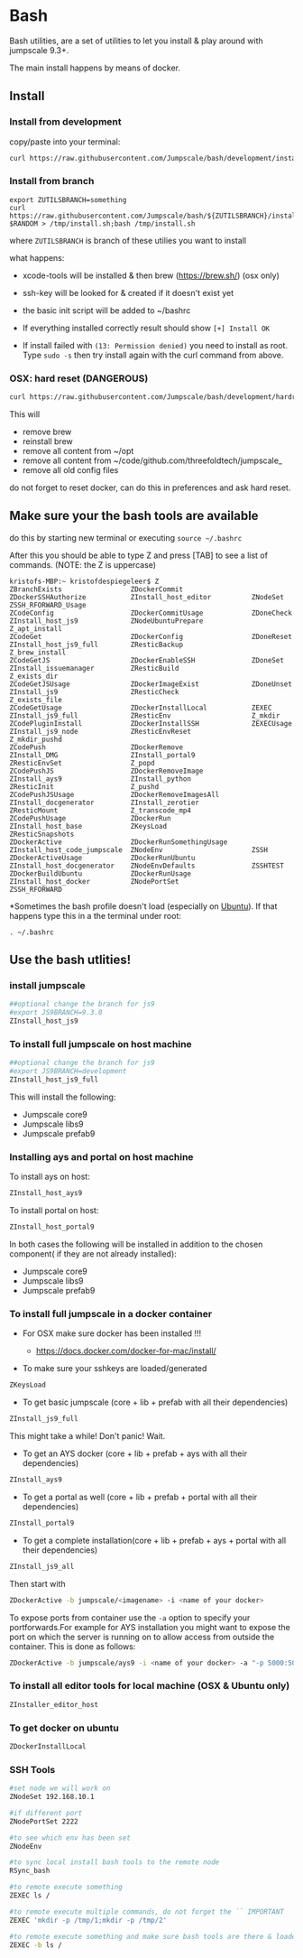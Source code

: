 # Bash

Bash utilities, are a set of utilities to let you install & play around with jumpscale 9.3+.

The main install happens by means of docker.

## Install
 
### Install from development

copy/paste into your terminal: 

```bash 
curl https://raw.githubusercontent.com/Jumpscale/bash/development/install.sh?$RANDOM > /tmp/install.sh;bash /tmp/install.sh
```

### Install from branch

```
export ZUTILSBRANCH=something
curl https://raw.githubusercontent.com/Jumpscale/bash/${ZUTILSBRANCH}/install.sh?$RANDOM > /tmp/install.sh;bash /tmp/install.sh
```

where `ZUTILSBRANCH` is branch of these utilies you want to install

what happens:

- xcode-tools will be installed & then brew (https://brew.sh/) (osx only)
- ssh-key will be looked for & created if it doesn't exist yet
- the basic init script will be added to ~/bashrc

- If everything installed correctly result should show `[+] Install OK`

- If install failed with `(13: Permission denied)` you need to install as root. Type `sudo -s` then try install again with the curl command from above.

### OSX: hard reset (DANGEROUS)

```bash 
curl https://raw.githubusercontent.com/Jumpscale/bash/development/hardreset.sh?$RANDOM > /tmp/hardreset.sh;bash /tmp/hardreset.sh
```

This will 

- remove brew
- reinstall brew
- remove all content from ~/opt
- remove all content from ~/code/github.com/threefoldtech/jumpscale_
- remove all old config files

do not forget to reset docker, can do this in preferences and ask hard reset.



## Make sure your the bash tools are available

do this by starting new terminal or executing `source ~/.bashrc`

After this you should be able to type Z and press [TAB] to see a list of commands. (NOTE: the Z is uppercase)

```
kristofs-MBP:~ kristofdespiegeleer$ Z
ZBranchExists                 ZDockerCommit                 ZDockerSSHAuthorize           ZInstall_host_editor          ZNodeSet                      ZSSH_RFORWARD_Usage
ZCodeConfig                   ZDockerCommitUsage            ZDoneCheck                    ZInstall_host_js9             ZNodeUbuntuPrepare            Z_apt_install
ZCodeGet                      ZDockerConfig                 ZDoneReset                    ZInstall_host_js9_full        ZResticBackup                 Z_brew_install
ZCodeGetJS                    ZDockerEnableSSH              ZDoneSet                      ZInstall_issuemanager         ZResticBuild                  Z_exists_dir
ZCodeGetJSUsage               ZDockerImageExist             ZDoneUnset                    ZInstall_js9                  ZResticCheck                  Z_exists_file
ZCodeGetUsage                 ZDockerInstallLocal           ZEXEC                         ZInstall_js9_full             ZResticEnv                    Z_mkdir
ZCodePluginInstall            ZDockerInstallSSH             ZEXECUsage                    ZInstall_js9_node             ZResticEnvReset               Z_mkdir_pushd
ZCodePush                     ZDockerRemove                 ZInstall_DMG                  ZInstall_portal9              ZResticEnvSet                 Z_popd
ZCodePushJS                   ZDockerRemoveImage            ZInstall_ays9                 ZInstall_python               ZResticInit                   Z_pushd
ZCodePushJSUsage              ZDockerRemoveImagesAll        ZInstall_docgenerator         ZInstall_zerotier             ZResticMount                  Z_transcode_mp4
ZCodePushUsage                ZDockerRun                    ZInstall_host_base            ZKeysLoad                     ZResticSnapshots
ZDockerActive                 ZDockerRunSomethingUsage      ZInstall_host_code_jumpscale  ZNodeEnv                      ZSSH
ZDockerActiveUsage            ZDockerRunUbuntu              ZInstall_host_docgenerator    ZNodeEnvDefaults              ZSSHTEST
ZDockerBuildUbuntu            ZDockerRunUsage               ZInstall_host_docker          ZNodePortSet                  ZSSH_RFORWARD
```
*Sometimes the bash profile doesn't load (especially on [Ubuntu](https://askubuntu.com/questions/121413/understanding-bashrc-and-bash-profile)). If that happens type this in a the terminal under root:
```
. ~/.bashrc
```

## Use the bash utlities!

### install jumpscale

```bash
##optional change the branch for js9
#export JS9BRANCH=9.3.0
ZInstall_host_js9
```

### To install full jumpscale on host machine

```bash
##optional change the branch for js9
#export JS9BRANCH=development
ZInstall_host_js9_full
```
This will install the following:
- Jumpscale core9
- Jumpscale libs9
- Jumpscale prefab9

### Installing ays and portal on host machine

To install ays on host:

```bash
ZInstall_host_ays9
```

To install portal on host:

```bash
ZInstall_host_portal9
```
In both cases the following will be installed in addition to the chosen component( if they are not already installed):
- Jumpscale core9
- Jumpscale libs9
- Jumpscale prefab9


### To install full jumpscale in a docker container

- For OSX make sure docker has been installed !!!
    - https://docs.docker.com/docker-for-mac/install/

- To make sure your sshkeys are loaded/generated

```bash
ZKeysLoad
```
- To get basic jumpscale (core + lib + prefab with all their dependencies)
```bash
ZInstall_js9_full
```
This might take a while! Don't panic! Wait.
- To get an AYS docker (core + lib + prefab + ays with all their dependencies)
```bash
ZInstall_ays9
```
- To get a portal as well (core + lib + prefab + portal with all their dependencies)
```bash
ZInstall_portal9
```

- To get a complete installation(core + lib + prefab + ays + portal with all their dependencies)
```bash
ZInstall_js9_all
```

Then start with
```bash
ZDockerActive -b jumpscale/<imagename> -i <name of your docker>
```

To expose ports from container use the `-a` option to specify your portforwards.For example for AYS installation you might want to expose the port on which the server is running on to allow access from outside the container. This is done as follows:
```bash
ZDockerActive -b jumpscale/ays9 -i <name of your docker> -a "-p 5000:5000"
```

### To install all editor tools for local machine (OSX & Ubuntu only)

```bash
ZInstaller_editor_host
```

### To get docker on ubuntu

```bash
ZDockerInstallLocal
```

### SSH Tools

```bash
#set node we will work on
ZNodeSet 192.168.10.1

#if different port
ZNodePortSet 2222

#to see which env has been set
ZNodeEnv

#to sync local install bash tools to the remote node
RSync_bash

#to remote execute something
ZEXEC ls /

#to remote execute multiple commands, do not forget the `` IMPORTANT
ZEXEC 'mkdir -p /tmp/1;mkdir -p /tmp/2'

#to remote execute something and make sure bash tools are there & loaded
ZEXEC -b ls /

```


